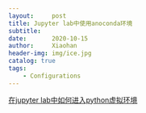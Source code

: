 ```yaml
---
layout:     post
title: Jupyter lab中使用anoconda环境
subtitle:   
date:       2020-10-15
author:     Xiaohan
header-img: img/ice.jpg
catalog: true
tags:
    - Configurations
---
```


[在jupyter lab中如何进入python虚拟环境](https://blog.csdn.net/Cactus_mao/article/details/107673655)
